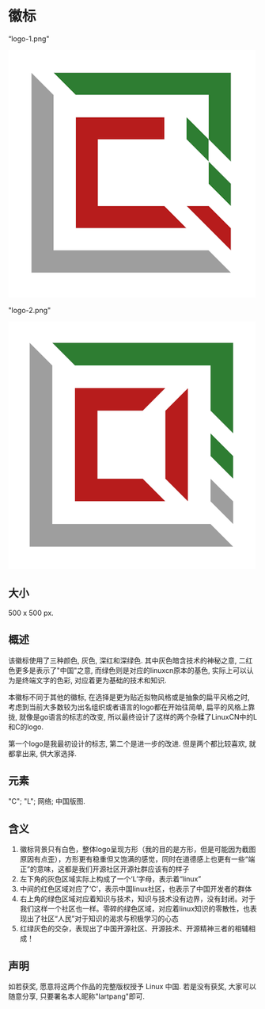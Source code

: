 # 徽标

“logo-1.png"

![Logo1](logo-1.png)

"logo-2.png"

![Logo2](logo-2.png)

## 大小

500 x 500 px.

## 概述

该徽标使用了三种颜色, 灰色, 深红和深绿色. 其中灰色暗含技术的神秘之意, 二红色更多是表示了"中国"之意, 而绿色则是对应的linuxcn原本的基色, 实际上可以认为是终端文字的色彩, 对应着更为基础的技术和知识.

本徽标不同于其他的徽标, 在选择是更为贴近拟物风格或是抽象的扁平风格之时, 考虑到当前大多数较为出名组织或者语言的logo都在开始往简单, 扁平的风格上靠拢, 就像是go语言的标志的改变, 所以最终设计了这样的两个杂糅了LinuxCN中的L和C的logo.

第一个logo是我最初设计的标志, 第二个是进一步的改进. 但是两个都比较喜欢, 就都拿出来, 供大家选择.

## 元素

"C"; "L"; 网络; 中国版图.

## 含义

1. 徽标背景只有白色，整体logo呈现方形（我的目的是方形，但是可能因为截图原因有点歪），方形更有稳重但又饱满的感觉，同时在道德感上也更有一些“端正”的意味，这都是我们开源社区开源社群应该有的样子
2. 左下角的灰色区域实际上构成了一个‘L’字母，表示着“linux”
3. 中间的红色区域对应了‘C’，表示中国linux社区，也表示了中国开发者的群体
4. 右上角的绿色区域对应着知识与技术，知识与技术没有边界，没有封闭。对于我们这样一个社区也一样。零碎的绿色区域，对应着linux知识的零散性，也表现出了社区“人民”对于知识的渴求与积极学习的心态
5. 红绿灰色的交杂，表现出了中国开源社区、开源技术、开源精神三者的相辅相成！

## 声明

如若获奖, 愿意将这两个作品的完整版权授予 Linux 中国. 若是没有获奖, 大家可以随意分享, 只要署名本人昵称"lartpang"即可.
